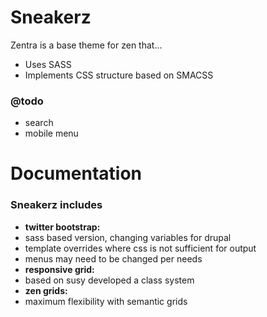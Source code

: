 # Sneakerz #

Zentra is a base theme for zen that...

- Uses SASS
- Implements CSS structure based on SMACSS

### @todo ###
- search
- mobile menu

# Documentation #

### Sneakerz includes ###

- **twitter bootstrap:**
 - sass based version, changing variables for drupal
 - template overrides where css is not sufficient for output
 - menus may need to be changed per needs
- **responsive grid:**
 - based on susy developed a class system
- **zen grids:**
 - maximum flexibility with semantic grids